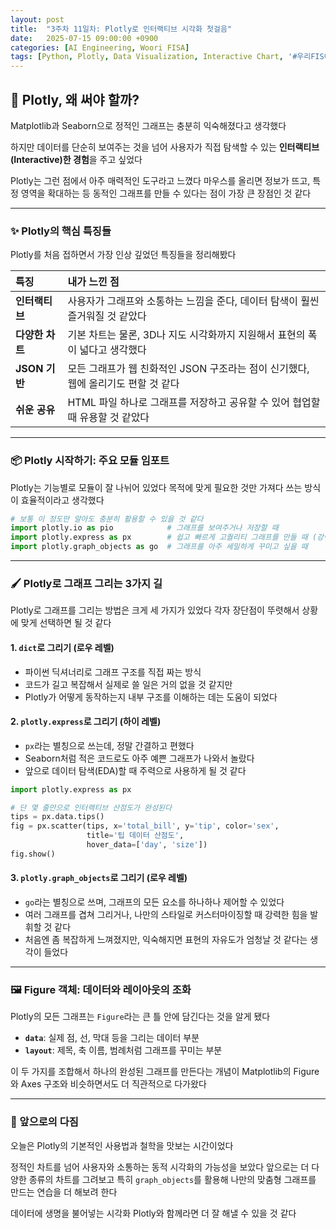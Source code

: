 ```yaml
---
layout: post
title:  "3주차 11일차: Plotly로 인터랙티브 시각화 첫걸음"
date:   2025-07-15 09:00:00 +0900
categories: [AI Engineering, Woori FISA]
tags: [Python, Plotly, Data Visualization, Interactive Chart, '#우리FIS아카데미', '#우리FISA', '#AI엔지니어링', '#K-디지털트레이닝', '#우리에프아이에스', '#글로벌소프트웨어캠퍼스']
---
```


## 🎨 Plotly, 왜 써야 할까?

Matplotlib과 Seaborn으로 정적인 그래프는 충분히 익숙해졌다고 생각했다

하지만 데이터를 단순히 보여주는 것을 넘어
사용자가 직접 탐색할 수 있는 **인터랙티브(Interactive)한 경험**을 주고 싶었다

Plotly는 그런 점에서 아주 매력적인 도구라고 느꼈다
마우스를 올리면 정보가 뜨고, 특정 영역을 확대하는 등
동적인 그래프를 만들 수 있다는 점이 가장 큰 장점인 것 같다

---

### ✨ Plotly의 핵심 특징들

Plotly를 처음 접하면서 가장 인상 깊었던 특징들을 정리해봤다

| 특징 | 내가 느낀 점 |
| :--- | :--- |
| **인터랙티브** | 사용자가 그래프와 소통하는 느낌을 준다, 데이터 탐색이 훨씬 즐거워질 것 같았다 |
| **다양한 차트** | 기본 차트는 물론, 3D나 지도 시각화까지 지원해서 표현의 폭이 넓다고 생각했다 |
| **JSON 기반** | 모든 그래프가 웹 친화적인 JSON 구조라는 점이 신기했다, 웹에 올리기도 편할 것 같다 |
| **쉬운 공유** | HTML 파일 하나로 그래프를 저장하고 공유할 수 있어 협업할 때 유용할 것 같았다 |

---

### 📦 Plotly 시작하기: 주요 모듈 임포트

Plotly는 기능별로 모듈이 잘 나뉘어 있었다
목적에 맞게 필요한 것만 가져다 쓰는 방식이 효율적이라고 생각했다

```python
# 보통 이 정도만 알아도 충분히 활용할 수 있을 것 같다
import plotly.io as pio            # 그래프를 보여주거나 저장할 때
import plotly.express as px        # 쉽고 빠르게 고퀄리티 그래프를 만들 때 (강력 추천)
import plotly.graph_objects as go  # 그래프를 아주 세밀하게 꾸미고 싶을 때
```

---

### 🖌️ Plotly로 그래프 그리는 3가지 길

Plotly로 그래프를 그리는 방법은 크게 세 가지가 있었다
각자 장단점이 뚜렷해서 상황에 맞게 선택하면 될 것 같다

#### 1. `dict`로 그리기 (로우 레벨)
- 파이썬 딕셔너리로 그래프 구조를 직접 짜는 방식
- 코드가 길고 복잡해서 실제로 쓸 일은 거의 없을 것 같지만
- Plotly가 어떻게 동작하는지 내부 구조를 이해하는 데는 도움이 되었다

#### 2. `plotly.express`로 그리기 (하이 레벨)
- `px`라는 별칭으로 쓰는데, 정말 간결하고 편했다
- Seaborn처럼 적은 코드로도 아주 예쁜 그래프가 나와서 놀랐다
- 앞으로 데이터 탐색(EDA)할 때 주력으로 사용하게 될 것 같다

```python
import plotly.express as px

# 단 몇 줄만으로 인터랙티브 산점도가 완성된다
tips = px.data.tips()
fig = px.scatter(tips, x='total_bill', y='tip', color='sex',
                 title='팁 데이터 산점도',
                 hover_data=['day', 'size'])
fig.show()
```

#### 3. `plotly.graph_objects`로 그리기 (로우 레벨)
- `go`라는 별칭으로 쓰며, 그래프의 모든 요소를 하나하나 제어할 수 있었다
- 여러 그래프를 겹쳐 그리거나, 나만의 스타일로 커스터마이징할 때 강력한 힘을 발휘할 것 같다
- 처음엔 좀 복잡하게 느껴졌지만, 익숙해지면 표현의 자유도가 엄청날 것 같다는 생각이 들었다

---

### 🖼️ Figure 객체: 데이터와 레이아웃의 조화

Plotly의 모든 그래프는 `Figure`라는 큰 틀 안에 담긴다는 것을 알게 됐다

- **`data`**: 실제 점, 선, 막대 등을 그리는 데이터 부분
- **`layout`**: 제목, 축 이름, 범례처럼 그래프를 꾸미는 부분

이 두 가지를 조합해서 하나의 완성된 그래프를 만든다는 개념이
Matplotlib의 Figure와 Axes 구조와 비슷하면서도 더 직관적으로 다가왔다

---

### 🚀 앞으로의 다짐

오늘은 Plotly의 기본적인 사용법과 철학을 맛보는 시간이었다

정적인 차트를 넘어 사용자와 소통하는 동적 시각화의 가능성을 보았다
앞으로는 더 다양한 종류의 차트를 그려보고
특히 `graph_objects`를 활용해 나만의 맞춤형 그래프를 만드는 연습을 더 해보려 한다

데이터에 생명을 불어넣는 시각화
Plotly와 함께라면 더 잘 해낼 수 있을 것 같다
